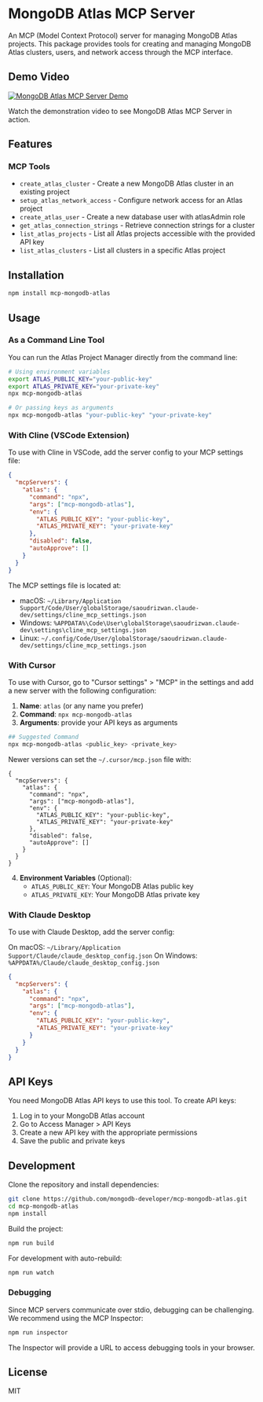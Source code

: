 # MongoDB Atlas MCP Server

An MCP (Model Context Protocol) server for managing MongoDB Atlas projects. This package provides tools for creating and managing MongoDB Atlas clusters, users, and network access through the MCP interface.


## Demo Video

[![MongoDB Atlas MCP Server Demo](https://img.youtube.com/vi/h8nmRsOGUew/0.jpg)](https://www.youtube.com/watch?v=h8nmRsOGUew)

Watch the demonstration video to see MongoDB Atlas MCP Server in action.

## Features

### MCP Tools

- `create_atlas_cluster` - Create a new MongoDB Atlas cluster in an existing project
- `setup_atlas_network_access` - Configure network access for an Atlas project
- `create_atlas_user` - Create a new database user with atlasAdmin role
- `get_atlas_connection_strings` - Retrieve connection strings for a cluster
- `list_atlas_projects` - List all Atlas projects accessible with the provided API key
- `list_atlas_clusters` - List all clusters in a specific Atlas project

## Installation

```bash
npm install mcp-mongodb-atlas
```

## Usage

### As a Command Line Tool

You can run the Atlas Project Manager directly from the command line:

```bash
# Using environment variables
export ATLAS_PUBLIC_KEY="your-public-key"
export ATLAS_PRIVATE_KEY="your-private-key"
npx mcp-mongodb-atlas

# Or passing keys as arguments
npx mcp-mongodb-atlas "your-public-key" "your-private-key"
```


### With Cline (VSCode Extension)

To use with Cline in VSCode, add the server config to your MCP settings file:

```json
{
  "mcpServers": {
    "atlas": {
      "command": "npx",
      "args": ["mcp-mongodb-atlas"],
      "env": {
        "ATLAS_PUBLIC_KEY": "your-public-key",
        "ATLAS_PRIVATE_KEY": "your-private-key"
      },
      "disabled": false,
      "autoApprove": []
    }
  }
}
```

The MCP settings file is located at:
- macOS: `~/Library/Application Support/Code/User/globalStorage/saoudrizwan.claude-dev/settings/cline_mcp_settings.json`
- Windows: `%APPDATA%\Code\User\globalStorage\saoudrizwan.claude-dev\settings\cline_mcp_settings.json`
- Linux: `~/.config/Code/User/globalStorage/saoudrizwan.claude-dev/settings/cline_mcp_settings.json`

### With Cursor

To use with Cursor, go to "Cursor settings" > "MCP" in the settings and add a new server with the following configuration:

1. **Name**: `atlas` (or any name you prefer)
2. **Command**: `npx mcp-mongodb-atlas`
3. **Arguments**: provide your API keys as arguments
```bash
## Suggested Command
npx mcp-mongodb-atlas <public_key> <private_key>
```

Newer versions can set the `~/.cursor/mcp.json` file with:
```
{
  "mcpServers": {
    "atlas": {
      "command": "npx",
      "args": ["mcp-mongodb-atlas"],
      "env": {
        "ATLAS_PUBLIC_KEY": "your-public-key",
        "ATLAS_PRIVATE_KEY": "your-private-key"
      },
      "disabled": false,
      "autoApprove": []
    }
  }
}
```

4. **Environment Variables** (Optional):
   - `ATLAS_PUBLIC_KEY`: Your MongoDB Atlas public key
   - `ATLAS_PRIVATE_KEY`: Your MongoDB Atlas private key

### With Claude Desktop

To use with Claude Desktop, add the server config:

On macOS: `~/Library/Application Support/Claude/claude_desktop_config.json`
On Windows: `%APPDATA%/Claude/claude_desktop_config.json`

```json
{
  "mcpServers": {
    "atlas": {
      "command": "npx",
      "args": ["mcp-mongodb-atlas"],
      "env": {
        "ATLAS_PUBLIC_KEY": "your-public-key",
        "ATLAS_PRIVATE_KEY": "your-private-key"
      }
    }
  }
}
```

## API Keys

You need MongoDB Atlas API keys to use this tool. To create API keys:

1. Log in to your MongoDB Atlas account
2. Go to Access Manager > API Keys
3. Create a new API key with the appropriate permissions
4. Save the public and private keys

## Development

Clone the repository and install dependencies:

```bash
git clone https://github.com/mongodb-developer/mcp-mongodb-atlas.git
cd mcp-mongodb-atlas
npm install
```

Build the project:

```bash
npm run build
```

For development with auto-rebuild:

```bash
npm run watch
```

### Debugging

Since MCP servers communicate over stdio, debugging can be challenging. We recommend using the MCP Inspector:

```bash
npm run inspector
```

The Inspector will provide a URL to access debugging tools in your browser.

## License

MIT
